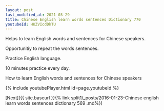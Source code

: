 ```yaml
---
layout: post
last_modified_at: 2021-03-29
title: Chinese English learn words sentences Dictionary 770 
youtubeId: HKZVIcdDkTU
---
```

 
 
Helps to learn English words and sentences for Chinese speakers.

Opportunitiy to repeat the words sentences. 

Practice English language. 
 
10 minutes practice every day. 
 
How to learn English words and sentences for Chinese speakers 
 
{% include youtubePlayer.html id=page.youtubeId %}
 
 
[Next]({{ site.baseurl }}{% link  split1/_posts/2016-01-23-Chinese english learn words sentences dictionary 569 .md%})
 
